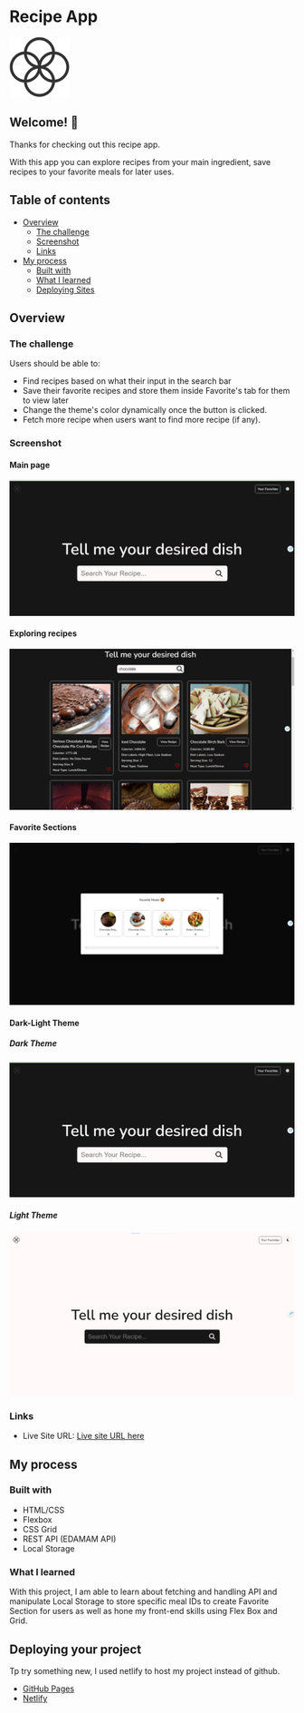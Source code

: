 # Recipe App

![Design preview for the Results summary component coding challenge](./imgs/logo.png)

## Welcome! 👋

Thanks for checking out this recipe app.

With this app you can explore recipes from your main ingredient, save recipes to your favorite meals for later uses.

## Table of contents

- [Overview](#overview)
  - [The challenge](#the-challenge)
  - [Screenshot](#screenshot)
  - [Links](#links)
- [My process](#my-process)
  - [Built with](#built-with)
  - [What I learned](#what-i-learned)
  - [Deploying Sites](#deploying_projects)

## Overview

### The challenge

Users should be able to:

- Find recipes based on what their input in the search bar
- Save their favorite recipes and store them inside Favorite's tab for them to view later
- Change the theme's color dynamically once the button is clicked.
- Fetch more recipe when users want to find more recipe (if any).

### Screenshot

#### Main page

![](./imgs/main-page.png)

#### Exploring recipes

![](./imgs/find-recipe.png)

#### Favorite Sections

![](./imgs/favorite.png)

#### Dark-Light Theme

##### Dark Theme

![](./imgs/main-page.png)

##### Light Theme

![](./imgs/light-theme.png)

### Links

- Live Site URL: [Live site URL here](https://recipeapp-phu.netlify.app/)

## My process

### Built with

- HTML/CSS
- Flexbox
- CSS Grid
- REST API (EDAMAM API)
- Local Storage

### What I learned

With this project, I am able to learn about fetching and handling API and manipulate Local Storage to store specific meal IDs to create Favorite Section for users as well as hone my front-end skills using Flex Box and Grid.

## Deploying your project

Tp try something new, I used netlify to host my project instead of github.

- [GitHub Pages](https://pages.github.com/)
- [Netlify](https://www.netlify.com/)
